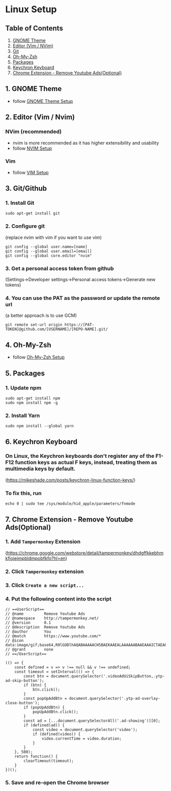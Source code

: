 # Linux Setup

## Table of Contents  
1. [GNOME Theme](#theme)
2. [Editor (Vim / NVim)](#editor)
3. [Git](#git)
4. [Oh-My-Zsh](#oh-my-zsh)
5. [Packages](#packages)
6. [Keychron Keyboard](#keychron)
7. [Chrome Extension - Remove Youtube Ads(Optional)](#ext-remove-youtube-ads)

## 1. GNOME Theme <a name="editor"></a>
- follow [GNOME Theme Setup](./gnome/README.md)

## 2. Editor (Vim / Nvim) <a name="editor"></a>
### NVim (recommended)
- nvim is more recommended as it has higher extensibility and usability
- follow [NVIM Setup](./nvim/README.md)
### Vim
- follow [VIM Setup](./nvim/README.md)

## 3. Git/Github <a name="git"></a>
### 1. Install Git
```
sudo apt-get install git
```
### 2. Configure git
(replace nvim with vim if you want to use vim)
```
git config --global user.name=[name]
git config --global user.email=[email]
git config --global core.editor "nvim"
```
### 3. Get a personal access token from github
(Settings->Developer settings->Personal access tokens->Generate new tokens)
### 4. You can use the PAT as the password or update the remote url
(a better approach is to use GCM)
```
git remote set-url origin https://[PAT-TOKEN]@github.com/[USERNAME]/[REPO-NAME].git/
```

## 4. Oh-My-Zsh <a name="oh-my-zsh"></a>
- follow [Oh-My-Zsh Setup](./oh-my-zsh/README.md)

## 5. Packages <a name="packages"></a>
### 1. Update npm
```
sudo apt-get install npm
sudo npm install npm -g
```
### 2. Install Yarn
```
sudo npm install --global yarn
```

## 6. Keychron Keyboard <a name="keychron"></a>
### On Linux, the Keychron keyboards don't register any of the F1-F12 function keys as actual F keys, instead, treating them as multimedia keys by default.
(https://mikeshade.com/posts/keychron-linux-function-keys/)
### To fix this, run
```
echo 0 | sudo tee /sys/module/hid_apple/parameters/fnmode
```

## 7. Chrome Extension - Remove Youtube Ads(Optional) <a name="ext-remove-youtube-ads"></a>
### 1. Add `Tampermonkey` Extension
(https://chrome.google.com/webstore/detail/tampermonkey/dhdgffkkebhmkfjojejmpbldmpobfkfo?hl=en)
### 2. Click `Tampermonkey` extension
### 3. Click `Create a new script...`
### 4. Put the following content into the script
```
// ==UserScript==
// @name         Remove Youtube Ads
// @namespace    http://tampermonkey.net/
// @version      0.1
// @description  Remove Youtube Ads
// @author       You
// @match        https://www.youtube.com/*
// @icon         data:image/gif;base64,R0lGODlhAQABAAAAACH5BAEKAAEALAAAAAABAAEAAAICTAEAOw==
// @grant        none
// ==/UserScript==

(() => {
    const defined = v => v !== null && v !== undefined;
    const timeout = setInterval(() => {
        const btn = document.querySelector('.videoAdUiSkipButton,.ytp-ad-skip-button');
        if (btn) {
            btn.click();
        }
        const popUpAddBtn = document.querySelector('.ytp-ad-overlay-close-button');
        if (popUpAddBtn) {
            popUpAddBtn.click();
        }
        const ad = [...document.querySelectorAll('.ad-showing')][0];
        if (defined(ad)) {
            const video = document.querySelector('video');
            if (defined(video)) {
                video.currentTime = video.duration;
            }
        }
    }, 500);
    return function() {
        clearTimeout(timeout);
    }
})();
```
### 5. Save and re-open the Chrome browser
